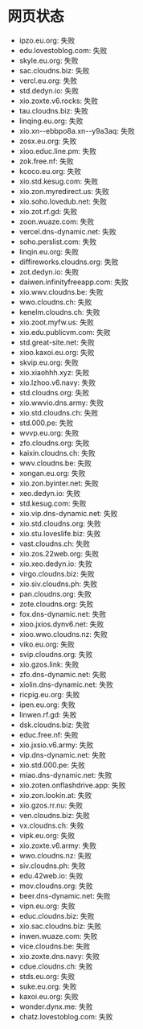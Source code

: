 # 网页状态
- ipzo.eu.org: 失败
- edu.lovestoblog.com: 失败
- skyle.eu.org: 失败
- sac.cloudns.biz: 失败
- vercl.eu.org: 失败
- std.dedyn.io: 失败
- xio.zoxte.v6.rocks: 失败
- tau.cloudns.biz: 失败
- linqing.eu.org: 失败
- xio.xn--ebbpo8a.xn--y9a3aq: 失败
- zosx.eu.org: 失败
- xioo.educ.line.pm: 失败
- zok.free.nf: 失败
- kcoco.eu.org: 失败
- xio.std.kesug.com: 失败
- xio.zon.myredirect.us: 失败
- xio.soho.lovedub.net: 失败
- xio.zot.rf.gd: 失败
- zoon.wuaze.com: 失败
- vercel.dns-dynamic.net: 失败
- soho.perslist.com: 失败
- linqin.eu.org: 失败
- diffireworks.cloudns.org: 失败
- zot.dedyn.io: 失败
- daiwen.infinityfreeapp.com: 失败
- xio.wwv.cloudns.be: 失败
- wwo.cloudns.ch: 失败
- kenelm.cloudns.ch: 失败
- xio.zoot.myfw.us: 失败
- xio.edu.publicvm.com: 失败
- std.great-site.net: 失败
- xioo.kaxoi.eu.org: 失败
- skvip.eu.org: 失败
- xio.xiaohhh.xyz: 失败
- xio.lzhoo.v6.navy: 失败
- std.cloudns.org: 失败
- xio.wwvio.dns.army: 失败
- xio.std.cloudns.ch: 失败
- std.000.pe: 失败
- wvvp.eu.org: 失败
- zfo.cloudns.org: 失败
- kaixin.cloudns.ch: 失败
- wwv.cloudns.be: 失败
- xongan.eu.org: 失败
- xio.zon.byinter.net: 失败
- xeo.dedyn.io: 失败
- std.kesug.com: 失败
- xio.vip.dns-dynamic.net: 失败
- xio.std.cloudns.org: 失败
- xio.stu.loveslife.biz: 失败
- vast.cloudns.ch: 失败
- xio.zos.22web.org: 失败
- xio.xeo.dedyn.io: 失败
- virgo.cloudns.biz: 失败
- xio.siv.cloudns.ph: 失败
- pan.cloudns.org: 失败
- zote.cloudns.org: 失败
- fox.dns-dynamic.net: 失败
- xioo.jxios.dynv6.net: 失败
- xioo.wwo.cloudns.nz: 失败
- viko.eu.org: 失败
- svip.cloudns.org: 失败
- xio.gzos.link: 失败
- zfo.dns-dynamic.net: 失败
- xiolin.dns-dynamic.net: 失败
- ricpig.eu.org: 失败
- ipen.eu.org: 失败
- linwen.rf.gd: 失败
- dsk.cloudns.biz: 失败
- educ.free.nf: 失败
- xio.jxsio.v6.army: 失败
- vip.dns-dynamic.net: 失败
- xio.std.000.pe: 失败
- miao.dns-dynamic.net: 失败
- xio.zoten.onflashdrive.app: 失败
- xio.zon.lookin.at: 失败
- xio.gzos.rr.nu: 失败
- ven.cloudns.biz: 失败
- vx.cloudns.ch: 失败
- vipk.eu.org: 失败
- xio.zoxte.v6.army: 失败
- wwo.cloudns.nz: 失败
- siv.cloudns.ph: 失败
- edu.42web.io: 失败
- mov.cloudns.org: 失败
- beer.dns-dynamic.net: 失败
- vipn.eu.org: 失败
- educ.cloudns.biz: 失败
- xio.sac.cloudns.biz: 失败
- inwen.wuaze.com: 失败
- vice.cloudns.be: 失败
- xio.zoxte.dns.navy: 失败
- cdue.cloudns.ch: 失败
- stds.eu.org: 失败
- suke.eu.org: 失败
- kaxoi.eu.org: 失败
- wonder.dynx.me: 失败
- chatz.lovestoblog.com: 失败
